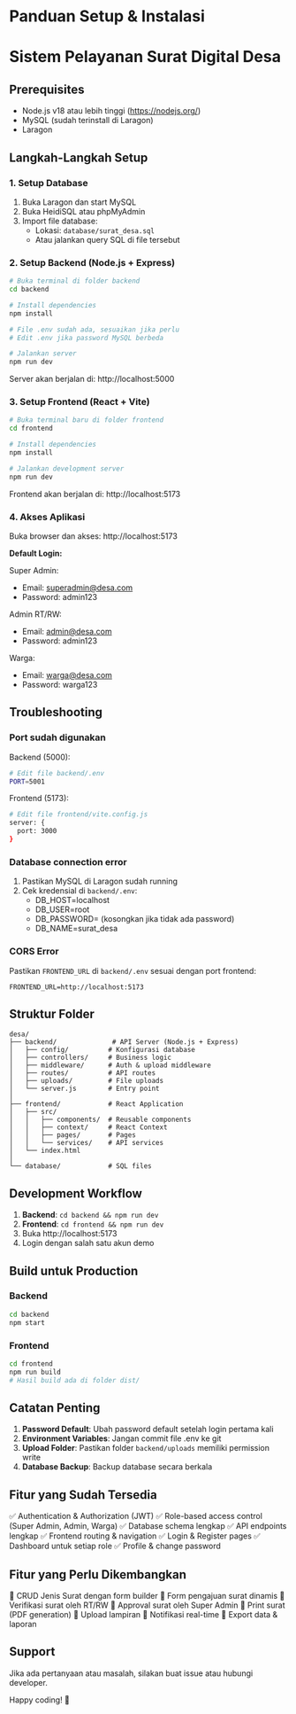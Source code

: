 # Panduan Setup & Instalasi
# Sistem Pelayanan Surat Digital Desa

## Prerequisites
- Node.js v18 atau lebih tinggi (https://nodejs.org/)
- MySQL (sudah terinstall di Laragon)
- Laragon

## Langkah-Langkah Setup

### 1. Setup Database

1. Buka Laragon dan start MySQL
2. Buka HeidiSQL atau phpMyAdmin
3. Import file database:
   - Lokasi: `database/surat_desa.sql`
   - Atau jalankan query SQL di file tersebut

### 2. Setup Backend (Node.js + Express)

```bash
# Buka terminal di folder backend
cd backend

# Install dependencies
npm install

# File .env sudah ada, sesuaikan jika perlu
# Edit .env jika password MySQL berbeda

# Jalankan server
npm run dev
```

Server akan berjalan di: http://localhost:5000

### 3. Setup Frontend (React + Vite)

```bash
# Buka terminal baru di folder frontend
cd frontend

# Install dependencies
npm install

# Jalankan development server
npm run dev
```

Frontend akan berjalan di: http://localhost:5173

### 4. Akses Aplikasi

Buka browser dan akses: http://localhost:5173

**Default Login:**

Super Admin:
- Email: superadmin@desa.com
- Password: admin123

Admin RT/RW:
- Email: admin@desa.com
- Password: admin123

Warga:
- Email: warga@desa.com
- Password: warga123

## Troubleshooting

### Port sudah digunakan

Backend (5000):
```bash
# Edit file backend/.env
PORT=5001
```

Frontend (5173):
```bash
# Edit file frontend/vite.config.js
server: {
  port: 3000
}
```

### Database connection error

1. Pastikan MySQL di Laragon sudah running
2. Cek kredensial di `backend/.env`:
   - DB_HOST=localhost
   - DB_USER=root
   - DB_PASSWORD= (kosongkan jika tidak ada password)
   - DB_NAME=surat_desa

### CORS Error

Pastikan `FRONTEND_URL` di `backend/.env` sesuai dengan port frontend:
```
FRONTEND_URL=http://localhost:5173
```

## Struktur Folder

```
desa/
├── backend/              # API Server (Node.js + Express)
│   ├── config/          # Konfigurasi database
│   ├── controllers/     # Business logic
│   ├── middleware/      # Auth & upload middleware
│   ├── routes/          # API routes
│   ├── uploads/         # File uploads
│   └── server.js        # Entry point
│
├── frontend/            # React Application
│   ├── src/
│   │   ├── components/  # Reusable components
│   │   ├── context/     # React Context
│   │   ├── pages/       # Pages
│   │   └── services/    # API services
│   └── index.html
│
└── database/            # SQL files
```

## Development Workflow

1. **Backend**: `cd backend && npm run dev`
2. **Frontend**: `cd frontend && npm run dev`
3. Buka http://localhost:5173
4. Login dengan salah satu akun demo

## Build untuk Production

### Backend
```bash
cd backend
npm start
```

### Frontend
```bash
cd frontend
npm run build
# Hasil build ada di folder dist/
```

## Catatan Penting

1. **Password Default**: Ubah password default setelah login pertama kali
2. **Environment Variables**: Jangan commit file .env ke git
3. **Upload Folder**: Pastikan folder `backend/uploads` memiliki permission write
4. **Database Backup**: Backup database secara berkala

## Fitur yang Sudah Tersedia

✅ Authentication & Authorization (JWT)
✅ Role-based access control (Super Admin, Admin, Warga)
✅ Database schema lengkap
✅ API endpoints lengkap
✅ Frontend routing & navigation
✅ Login & Register pages
✅ Dashboard untuk setiap role
✅ Profile & change password

## Fitur yang Perlu Dikembangkan

📝 CRUD Jenis Surat dengan form builder
📝 Form pengajuan surat dinamis
📝 Verifikasi surat oleh RT/RW
📝 Approval surat oleh Super Admin
📝 Print surat (PDF generation)
📝 Upload lampiran
📝 Notifikasi real-time
📝 Export data & laporan

## Support

Jika ada pertanyaan atau masalah, silakan buat issue atau hubungi developer.

Happy coding! 🚀

